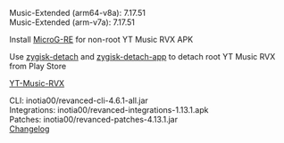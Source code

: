 Music-Extended (arm64-v8a): 7.17.51  
Music-Extended (arm-v7a): 7.17.51  

Install [MicroG-RE](https://github.com/WSTxda/MicroG-RE/releases) for non-root YT Music RVX APK  

Use [zygisk-detach](https://github.com/j-hc/zygisk-detach) and [zygisk-detach-app](https://github.com/j-hc/zygisk-detach-app/releases) to detach root YT Music RVX from Play Store  

[YT-Music-RVX](https://github.com/IGOR3K99/YT-Music-RVX)
  
CLI: inotia00/revanced-cli-4.6.1-all.jar  
Integrations: inotia00/revanced-integrations-1.13.1.apk  
Patches: inotia00/revanced-patches-4.13.1.jar  
[Changelog](https://github.com/inotia00/revanced-patches/releases/tag/v4.13.1)  
